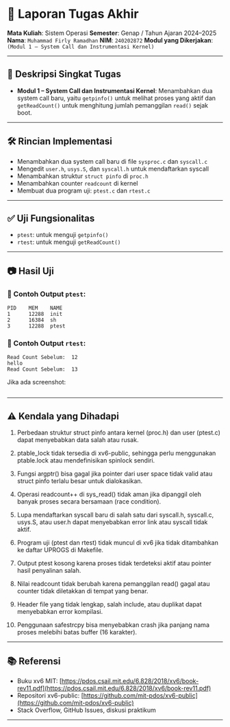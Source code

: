 # 📝 Laporan Tugas Akhir

**Mata Kuliah**: Sistem Operasi
**Semester**: Genap / Tahun Ajaran 2024–2025
**Nama**: `Muhammad Firly Ramadhan`
**NIM**: `240202872`
**Modul yang Dikerjakan**:
`(Modul 1 – System Call dan Instrumentasi Kernel)`

---

## 📌 Deskripsi Singkat Tugas

* **Modul 1 – System Call dan Instrumentasi Kernel**:
  Menambahkan dua system call baru, yaitu `getpinfo()` untuk melihat proses yang aktif dan `getReadCount()` untuk menghitung jumlah pemanggilan `read()` sejak boot.
---

## 🛠️ Rincian Implementasi

* Menambahkan dua system call baru di file `sysproc.c` dan `syscall.c`
* Mengedit `user.h`, `usys.S`, dan `syscall.h` untuk mendaftarkan syscall
* Menambahkan struktur `struct pinfo` di `proc.h`
* Menambahkan counter `readcount` di kernel
* Membuat dua program uji: `ptest.c` dan `rtest.c`
---

## ✅ Uji Fungsionalitas

* `ptest`: untuk menguji `getpinfo()`
* `rtest`: untuk menguji `getReadCount()`

---

## 📷 Hasil Uji

### 📍 Contoh Output `ptest`:

```
PID    MEM    NAME
1      12288  init
2      16384  sh
3      12288  ptest
```

### 📍 Contoh Output `rtest`:

```
Read Count Sebelum:  12
hello
Read Count Sebelum:  13
```

Jika ada screenshot:

```![Screenshot Output](/C.Hasil/Modul 1/screenshot1.png)

```

---

## ⚠️ Kendala yang Dihadapi

1. Perbedaan struktur struct pinfo antara kernel (proc.h) dan user (ptest.c) dapat menyebabkan data salah atau rusak.

2. ptable_lock tidak tersedia di xv6-public, sehingga perlu menggunakan ptable.lock atau mendefinisikan spinlock sendiri.

3. Fungsi argptr() bisa gagal jika pointer dari user space tidak valid atau struct pinfo terlalu besar untuk dialokasikan.

4. Operasi readcount++ di sys_read() tidak aman jika dipanggil oleh banyak proses secara bersamaan (race condition).

5. Lupa mendaftarkan syscall baru di salah satu dari syscall.h, syscall.c, usys.S, atau user.h dapat menyebabkan error link atau syscall tidak aktif.

6. Program uji (ptest dan rtest) tidak muncul di xv6 jika tidak ditambahkan ke daftar UPROGS di Makefile.

7. Output ptest kosong karena proses tidak terdeteksi aktif atau pointer hasil penyalinan salah.

8. Nilai readcount tidak berubah karena pemanggilan read() gagal atau counter tidak diletakkan di tempat yang benar.

9. Header file yang tidak lengkap, salah include, atau duplikat dapat menyebabkan error kompilasi.

10. Penggunaan safestrcpy bisa menyebabkan crash jika panjang nama proses melebihi batas buffer (16 karakter).

---

## 📚 Referensi

* Buku xv6 MIT: [https://pdos.csail.mit.edu/6.828/2018/xv6/book-rev11.pdf](https://pdos.csail.mit.edu/6.828/2018/xv6/book-rev11.pdf)
* Repositori xv6-public: [https://github.com/mit-pdos/xv6-public](https://github.com/mit-pdos/xv6-public)
* Stack Overflow, GitHub Issues, diskusi praktikum

---

